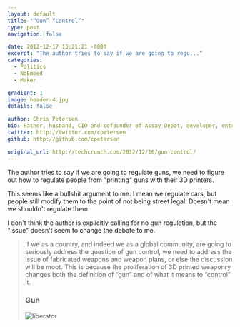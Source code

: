 ```yaml
---
layout: default
title: "“Gun” “Control”"
type: post
navigation: false

date: 2012-12-17 13:21:21 -0800
excerpt: "The author tries to say if we are going to regu..."
categories:
  - Politics
  - NoEmbed
  - Maker

gradient: 1
image: header-4.jpg
details: false

author: Chris Petersen
bio: Father, husband, CIO and cofounder of Assay Depot, developer, entrepreneur and technologist.
twitter: http://twitter.com/cpetersen
github: http://github.com/cpetersen

original_url: http://techcrunch.com/2012/12/16/gun-control/
---
```



The author tries to say if we are going to regulate guns, we need to figure out how to regulate people from "printing" guns with their 3D printers.

This seems like a bullshit argument to me. I mean we regulate cars, but people still modify them to the point of not being street legal. Doesn't mean we shouldn't regulate them.

I don't think the author is explicitly calling for no gun regulation, but the "issue" doesn't seem to change the debate to me.

 > 
 > 
 > If we as a country, and indeed we as a global community, are going to seriously address the question of gun control, we need to address the issue of fabricated weapons and weapon plans, or else the discussion will be moot. This is because the proliferation of 3D printed weaponry changes both the definition of “gun” and of what it means to “control” it.
 > 
 > ### Gun
 > 
 >  ![liberator](/attachments/36cfc83cff05962b35f6160189b78468/image.png) 
 > 
 > 
